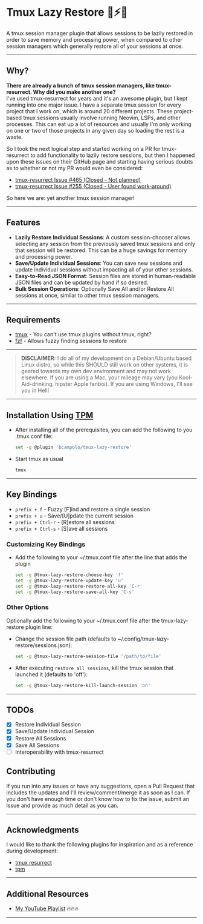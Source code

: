# Tmux Lazy Restore 🦥⚡💾 #

A tmux session manager plugin that allows sessions to be lazily restored in order to save memory and processing power, when compared to other session managers which generally restore all of your sessions at once.

********************************************************************************

## Why? ##
**There are already a bunch of tmux session managers, like tmux-resurrect.  Why did you make another one?**  
I've used tmux-resurrect for years and it's an awesome plugin, but I kept running into one major issue.  I have a separate tmux session for every project that I work on, which is around 20 different projects.  These project-based tmux sessions usually involve running Neovim, LSPs, and other processes.  This can eat up a lot of resources and usually I'm only working on one or two of those projects in any given day so loading the rest is a waste.  

So I took the next logical step and started working on a PR for tmux-resurrect to add functionality to lazily restore sessions, but then I happened upon these issues on their GitHub page and starting having serious doubts as to whether or not my PR would even be considered:
- [tmux-resurrect Issue #465 (Closed - Not planned)](https://github.com/tmux-plugins/tmux-resurrect/issues/465)
- [tmux-resurrect Issue #255 (Closed - User found work-around)](https://github.com/tmux-plugins/tmux-resurrect/issues/255)  

So here we are: yet another tmux session manager!

********************************************************************************

## Features ##
- **Lazily Restore Individual Sessions**: A custom session-chooser allows selecting any session from the previously saved tmux sessions and only that session will be restored.  This can be a huge savings for memory and processing power.
- **Save/Update Individual Sessions**: You can save new sessions and update individual sessions without impacting all of your other sessions.
- **Easy-to-Read JSON Format**: Session files are stored in human-readable JSON files and can be updated by hand if so desired.
- **Bulk Session Operations**: Optionally Save All and/or Restore All sessions at once, similar to other tmux session managers.

********************************************************************************

## Requirements ##
- [tmux](https://github.com/tmux/tmux/wiki) - You can't use tmux plugins without tmux, right?
- [fzf](https://github.com/junegunn/fzf) - Allows fuzzy finding sessions to restore

********************************************************************************

> **DISCLAIMER:** 
> I do all of my development on a Debian/Ubuntu based Linux distro, so while this SHOULD still work on other systems, it is geared towards my own dev environment and may not work elsewhere.
> If you are using a Mac, your mileage may vary (you Kool-Aid-drinking, hipster Apple fanboi).
> If you are using Windows, I'll see you in Hell!

********************************************************************************

## Installation Using [TPM](https://github.com/tmux-plugins/tpm)
- After installing all of the prerequisites, you can add the following to you .tmux.conf file:
    ```sh
    set -g @plugin 'bcampolo/tmux-lazy-restore'
    ```

- Start tmux as usual

    ```sh
    tmux
    ```
********************************************************************************

## Key Bindings ##
- `prefix + f` - Fuzzy \[F\]ind and restore a single session
- `prefix + u` - Save/\[U\]pdate the current session
- `prefix + Ctrl-r` - \[R\]estore all sessions
- `prefix + Ctrl-s` - \[S\]ave all sessions

### Customizing Key Bindings ###
- Add the following to your ~/.tmux.conf file after the line that adds the plugin
    ```sh
    set -g @tmux-lazy-restore-choose-key 'f'
    set -g @tmux-lazy-restore-update-key 'u'
    set -g @tmux-lazy-restore-restore-all-key 'C-r'
    set -g @tmux-lazy-restore-save-all-key 'C-s'
    ```

### Other Options ###
Optionally add the following to your ~/.tmux.conf file after the tmux-lazy-restore plugin line:
- Change the session file path (defaults to ~/.config/tmux-lazy-restore/sessions.json):
    ```sh
    set -g @tmux-lazy-restore-session-file '/path/to/file'
    ```
- After executing `restore all sessions`, kill the tmux session that launched it (defaults to 'off'):
    ```sh
    set -g @tmux-lazy-restore-kill-launch-session 'on'
    ```

********************************************************************************

## TODOs ##
- [X] Restore Individual Session
- [X] Save/Update Individual Session
- [X] Restore All Sessions
- [X] Save All Sessions
- [ ] Interoperability with tmux-resurrect

## Contributing ##
If you run into any issues or have any suggestions, open a Pull Request that includes the updates and I'll review/comment/merge it as soon as I can.  If you don't have enough time or don't know how to fix the issue, submit an Issue and provide as much detail as you can.

********************************************************************************

## Acknowledgments

I would like to thank the following plugins for inspiration and as a reference during development:
- [tmux resurrect](https://github.com/tmux-plugins/tmux-resurrect)
- [tpm](https://github.com/tmux-plugins/tpm)

********************************************************************************

## Additional Resources ##
- [My YouTube Playlist](https://youtube.com/playlist?list=PLD3V7KEd2M-tUghtES9iyl_ERa7sc1-HF&si=sLuFUeU_IjGr0S2I) 🔥🔥🔥

********************************************************************************
